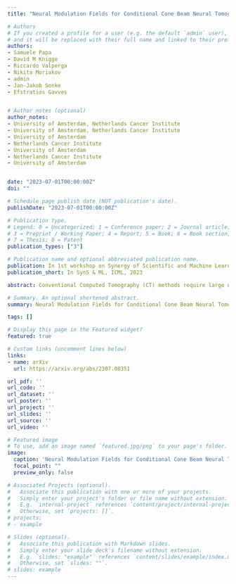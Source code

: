 ```yaml
---
title: "Neural Modulation Fields for Conditional Cone Beam Neural Tomography"

# Authors
# If you created a profile for a user (e.g. the default `admin` user), write the username (folder name) here
# and it will be replaced with their full name and linked to their profile.
authors:
- Samuele Papa
- David M Knigge
- Riccardo Valperga
- Nikita Moriakov
- admin
- Jan-Jakob Sonke
- Efstratios Gavves


# Author notes (optional)
author_notes:
- University of Amsterdam, Netherlands Cancer Institute
- University of Amsterdam, Netherlands Cancer Institute
- University of Amsterdam
- Netherlands Cancer Institute
- University of Amsterdam
- Netherlands Cancer Institute
- University of Amsterdam


date: "2023-07-01T00:00:00Z"
doi: ""

# Schedule page publish date (NOT publication's date).
publishDate: "2023-07-01T00:00:00Z"

# Publication type.
# Legend: 0 = Uncategorized; 1 = Conference paper; 2 = Journal article;
# 3 = Preprint / Working Paper; 4 = Report; 5 = Book; 6 = Book section;
# 7 = Thesis; 8 = Patent
publication_types: ["3"]

# Publication name and optional abbreviated publication name.
publication: In 1st workshop on Synergy of Scientific and Machine Learning Modeling (SynS & ML), ICML, 2023
publication_short: In SynS & ML, ICML, 2023

abstract: Conventional Computed Tomography (CT) methods require large numbers of noise-free projections for accurate density reconstructions, limiting their applicability to the more complex class of Cone Beam Geometry CT (CBCT) reconstruction. Recently, deep learning methods have been proposed to overcome these limitations, with methods based on neural fields (NF) showing strong performance, by approximating the reconstructed density through a continuous-in-space coordinate based neural network. Our focus is on improving such methods, however, unlike previous work, which requires training an NF from scratch for each new set of projections, we instead propose to leverage anatomical consistencies over different scans by training a single _conditional_ NF on a dataset of projections. We propose a novel conditioning method where _local_ modulations are modelled per patient as a field over the input domain through a Neural Modulation Field (NMF). The resulting Conditional Cone Beam Neural Tomography (CondCBNT) shows improved performance for both high and low numbers of available projections on noise-free and noisy data.

# Summary. An optional shortened abstract.
summary: Neural Modulation Fields for Conditional Cone Beam Neural Tomography

tags: []

# Display this page in the Featured widget?
featured: true

# Custom links (uncomment lines below)
links:
- name: arXiv
  url: https://arxiv.org/abs/2307.08351

url_pdf: ''
url_code: ''
url_dataset: ''
url_poster: ''
url_project: ''
url_slides: ''
url_source: ''
url_video: ''

# Featured image
# To use, add an image named `featured.jpg/png` to your page's folder.
image:
  caption: 'Neural Modulation Fields for Conditional Cone Beam Neural Tomography'
  focal_point: ""
  preview_only: false

# Associated Projects (optional).
#   Associate this publication with one or more of your projects.
#   Simply enter your project's folder or file name without extension.
#   E.g. `internal-project` references `content/project/internal-project/index.md`.
#   Otherwise, set `projects: []`.
# projects:
# - example

# Slides (optional).
#   Associate this publication with Markdown slides.
#   Simply enter your slide deck's filename without extension.
#   E.g. `slides: "example"` references `content/slides/example/index.md`.
#   Otherwise, set `slides: ""`.
# slides: example
---
```

